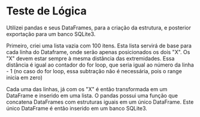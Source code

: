 # Teste de Lógica

Utilizei pandas e seus DataFrames, para a criação da estrutura, e posterior exportação para um 
banco SQLite3.

Primeiro, criei uma lista vazia com 100 itens. Esta lista servirá de base para cada linha do 
Dataframe, onde serão apenas posicionados os dois "X". Os "X" devem estar sempre à mesma distância 
das extremidades. Essa distância é igual ao contador do for loop, que seria igual ao número da 
linha - 1 (no caso do for loop, essa subtração não é necessária, pois o range inicia em zero)

Cada uma das linhas, já com os "X" é então transformada em um DataFrame e inserido em uma lista.
O pandas possui uma função que concatena DataFrames com estruturas iguais em um único DataFrame.
Este único DataFrame é então inserido em um banco SQLite3.